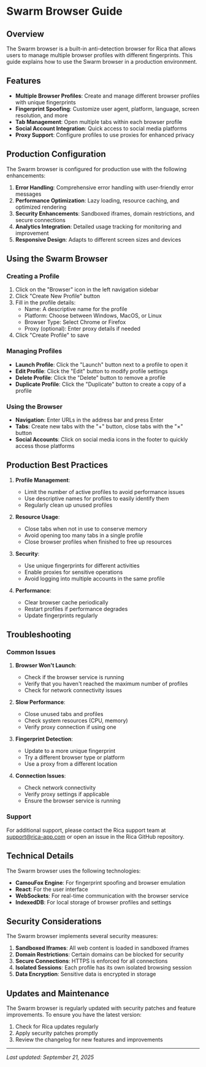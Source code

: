 # Swarm Browser Guide

## Overview

The Swarm browser is a built-in anti-detection browser for Rica that allows users to manage multiple browser profiles with different fingerprints. This guide explains how to use the Swarm browser in a production environment.

## Features

- **Multiple Browser Profiles**: Create and manage different browser profiles with unique fingerprints
- **Fingerprint Spoofing**: Customize user agent, platform, language, screen resolution, and more
- **Tab Management**: Open multiple tabs within each browser profile
- **Social Account Integration**: Quick access to social media platforms
- **Proxy Support**: Configure profiles to use proxies for enhanced privacy

## Production Configuration

The Swarm browser is configured for production use with the following enhancements:

1. **Error Handling**: Comprehensive error handling with user-friendly error messages
2. **Performance Optimization**: Lazy loading, resource caching, and optimized rendering
3. **Security Enhancements**: Sandboxed iframes, domain restrictions, and secure connections
4. **Analytics Integration**: Detailed usage tracking for monitoring and improvement
5. **Responsive Design**: Adapts to different screen sizes and devices

## Using the Swarm Browser

### Creating a Profile

1. Click on the "Browser" icon in the left navigation sidebar
2. Click "Create New Profile" button
3. Fill in the profile details:
   - Name: A descriptive name for the profile
   - Platform: Choose between Windows, MacOS, or Linux
   - Browser Type: Select Chrome or Firefox
   - Proxy (optional): Enter proxy details if needed
4. Click "Create Profile" to save

### Managing Profiles

- **Launch Profile**: Click the "Launch" button next to a profile to open it
- **Edit Profile**: Click the "Edit" button to modify profile settings
- **Delete Profile**: Click the "Delete" button to remove a profile
- **Duplicate Profile**: Click the "Duplicate" button to create a copy of a profile

### Using the Browser

- **Navigation**: Enter URLs in the address bar and press Enter
- **Tabs**: Create new tabs with the "+" button, close tabs with the "×" button
- **Social Accounts**: Click on social media icons in the footer to quickly access those platforms

## Production Best Practices

1. **Profile Management**:
   - Limit the number of active profiles to avoid performance issues
   - Use descriptive names for profiles to easily identify them
   - Regularly clean up unused profiles

2. **Resource Usage**:
   - Close tabs when not in use to conserve memory
   - Avoid opening too many tabs in a single profile
   - Close browser profiles when finished to free up resources

3. **Security**:
   - Use unique fingerprints for different activities
   - Enable proxies for sensitive operations
   - Avoid logging into multiple accounts in the same profile

4. **Performance**:
   - Clear browser cache periodically
   - Restart profiles if performance degrades
   - Update fingerprints regularly

## Troubleshooting

### Common Issues

1. **Browser Won't Launch**:
   - Check if the browser service is running
   - Verify that you haven't reached the maximum number of profiles
   - Check for network connectivity issues

2. **Slow Performance**:
   - Close unused tabs and profiles
   - Check system resources (CPU, memory)
   - Verify proxy connection if using one

3. **Fingerprint Detection**:
   - Update to a more unique fingerprint
   - Try a different browser type or platform
   - Use a proxy from a different location

4. **Connection Issues**:
   - Check network connectivity
   - Verify proxy settings if applicable
   - Ensure the browser service is running

### Support

For additional support, please contact the Rica support team at support@rica-app.com or open an issue in the Rica GitHub repository.

## Technical Details

The Swarm browser uses the following technologies:

- **CamouFox Engine**: For fingerprint spoofing and browser emulation
- **React**: For the user interface
- **WebSockets**: For real-time communication with the browser service
- **IndexedDB**: For local storage of browser profiles and settings

## Security Considerations

The Swarm browser implements several security measures:

1. **Sandboxed Iframes**: All web content is loaded in sandboxed iframes
2. **Domain Restrictions**: Certain domains can be blocked for security
3. **Secure Connections**: HTTPS is enforced for all connections
4. **Isolated Sessions**: Each profile has its own isolated browsing session
5. **Data Encryption**: Sensitive data is encrypted in storage

## Updates and Maintenance

The Swarm browser is regularly updated with security patches and feature improvements. To ensure you have the latest version:

1. Check for Rica updates regularly
2. Apply security patches promptly
3. Review the changelog for new features and improvements

---

*Last updated: September 21, 2025*
